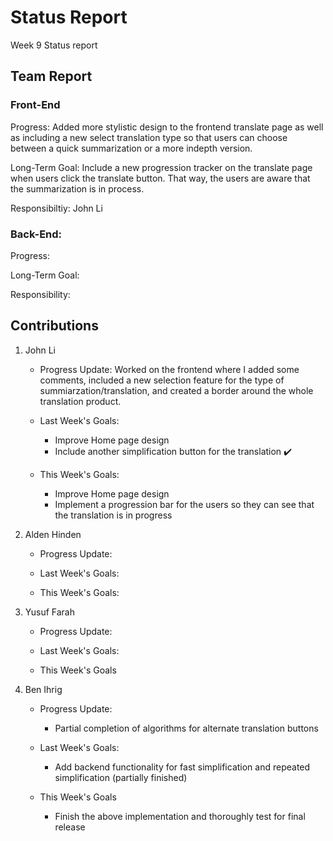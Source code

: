 # Status Report
Week 9 Status report

## Team Report
### Front-End
Progress: Added more stylistic design to the frontend translate page as well as including a new select translation type so that users can choose between a quick summarization or a more indepth version.

Long-Term Goal: Include a new progression tracker on the translate page when users click the translate button. That way, the users are aware that the summarization is in process.

Responsibiltiy: John Li

### Back-End:
Progress: 

Long-Term Goal: 

Responsibility: 

## Contributions
1. John Li
    - Progress Update: Worked on the frontend where I added some comments, included a new selection feature for the type of summiarzation/translation, and created a border around the whole translation product.

    - Last Week's Goals:
        - Improve Home page design
        - Include another simplification button for the translation ✔️


    - This Week's Goals:
        - Improve Home page design
        - Implement a progression bar for the users so they can see that the translation is in progress


2. Alden Hinden
    - Progress Update:

    - Last Week's Goals: 

    - This Week's Goals: 


3. Yusuf Farah
    - Progress Update: 

    - Last Week's Goals:

    - This Week's Goals



4. Ben Ihrig
    - Progress Update:
        - Partial completion of algorithms for alternate translation buttons

    - Last Week's Goals: 
        - Add backend functionality for fast simplification and repeated simplification (partially finished)
    - This Week's Goals
        - Finish the above implementation and thoroughly test for final release

